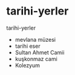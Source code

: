 # tarihi-yerler

tarihi-yerler
- mevlana müzesi
- tarihi eser
- Sultan Ahmet Camii
- kuşkonmaz cami
- Kolezyum
